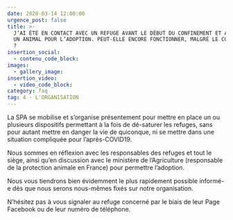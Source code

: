 ```yaml
---
date: 2020-03-14 12:00:00
urgence_post: false
title: >-
  J’AI ÉTÉ EN CONTACT AVEC UN REFUGE AVANT LE DÉBUT DU CONFINEMENT ET AI RÉSERVÉ
  UN ANIMAL POUR L’ADOPTION. PEUT-ELLE ENCORE FONCTIONNER, MALGRÉ LE CONFINEMENT
  ?
insertion_social:
  - contenu_code_block:
images:
  - gallery_image:
insertion_video:
  - video_code_block:
category: faq
tag: 4 - L'ORGANISATION
---
```


La SPA se mobilise et s’organise pr&eacute;sentement pour mettre en place un ou plusieurs dispositifs permettant &agrave; la fois de d&eacute;-saturer les refuges, sans pour autant mettre en danger la vie de quiconque, ni se mettre dans une situation compliqu&eacute;e pour l’apr&egrave;s-COVID19.

Nous sommes en r&eacute;flexion avec les responsables des refuges et tout le si&egrave;ge, ainsi qu’en discussion avec le minist&egrave;re de l’Agriculture (responsable de la protection animale en France) pour permettre l’adoption.

Nous vous tiendrons bien &eacute;videmment le plus rapidement possible inform&eacute;-e d&egrave;s que nous serons nous-m&ecirc;mes fix&eacute;s sur notre organisation.

N’h&eacute;sitez pas &agrave; vous signaler au refuge concern&eacute; par le biais de leur Page Facebook ou de leur num&eacute;ro de t&eacute;l&eacute;phone.